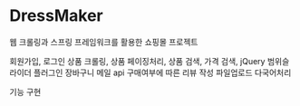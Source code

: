 # DressMaker

웹 크롤링과 스프링 프레임워크를 활용한 쇼핑몰 프로젝트

회원가입, 로그인
상품 크롤링, 상품 페이징처리, 상품 검색, 가격 검색, jQuery 범위슬라이더 플러그인
장바구니
메일 api
구매여부에 따른 리뷰 작성
파일업로드
다국어처리

기능 구현
